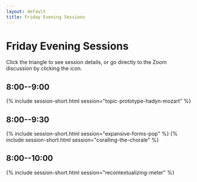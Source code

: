 ```yaml
---
layout: default
title: Friday Evening Sessions
---
```


# Friday Evening Sessions

Click the triangle to see session details, or go directly to the Zoom discussion by clicking the <i class="fas fa-video"></i> icon.

## 8:00--9:00

{% include session-short.html session="topic-prototype-hadyn-mozart" %}

## 8:00--9:30

{% include session-short.html session="expansive-forms-pop" %}
{% include session-short.html session="coralling-the-chorale" %}

## 8:00--10:00

{% include session-short.html session="recontextualizing-meter" %}


